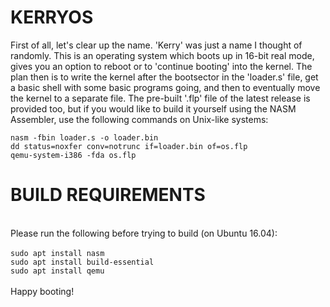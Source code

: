 <h1>KERRYOS</h1>

<p>First of all, let's clear up the name. 'Kerry' was just a name I thought of randomly.
This is an operating system which boots up in 16-bit real mode, gives you an option to
reboot or to 'continue booting' into the kernel. The plan then is to write the kernel
after the bootsector in the 'loader.s' file, get a basic shell with some basic programs
going, and then to eventually move the kernel to a separate file. The pre-built '.flp'
file of the latest release is provided too, but if you would like to build it yourself
using the NASM Assembler, use the following commands on Unix-like systems:</p>
<code>nasm -fbin loader.s -o loader.bin</code>
<br>
<code>dd status=noxfer conv=notrunc if=loader.bin of=os.flp</code>
<br>
<code>qemu-system-i386 -fda os.flp</code>
<br>
<h1>BUILD REQUIREMENTS</h1>
<br>
Please run the following before trying to build (on Ubuntu 16.04):
<br>
<br>
<code>sudo apt install nasm</code>
<br>
<code>sudo apt install build-essential</code>
<br>
<code>sudo apt install qemu</code>
<br>
<br>
Happy booting!
